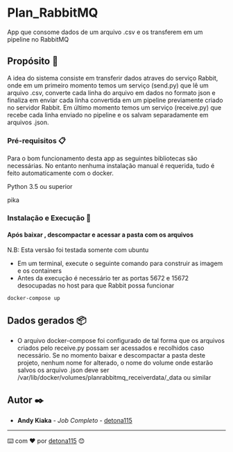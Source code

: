 # Plan_RabbitMQ

App que consome dados de um arquivo .csv e os transferem em um pipeline no RabbitMQ

## Propósito 🚀

A idea do sistema consiste em transferir dados atraves do serviço Rabbit, onde em um primeiro momento temos 
um serviço (send.py) que lê um arquivo .csv, converte cada linha do arquivo em dados no formato json e finaliza
em enviar cada linha convertida em um pipeline previamente criado no servidor Rabbit.
Em último momento temos um serviço (receive.py) que recebe cada linha enviado no pipeline e os salvam separadamente
em arquivos .json.

### Pré-requisitos 📋

Para o bom funcionamento desta app as seguintes bibliotecas são necessárias. 
No entanto nenhuma instalação manual é requerida, tudo é feito automaticamente com o docker.

Python 3.5 ou superior

pika

### Instalação e Execução 🔧

#### Após baixar , descompactar e acessar a pasta com os arquivos

N.B: Esta versão foi testada somente com ubuntu

- Em um terminal, execute o seguinte comando para construir as imagem e os containers   
- Antes da execução é necessário ter as portas 5672 e 15672 desocupadas no host para que Rabbit possa funcionar

```
docker-compose up
```         

## Dados gerados 📦

* O arquivo docker-compose foi configurado de tal forma que os arquivos criados pelo receive.py possam ser
acessados e recolhidos caso necessário. Se no momento baixar e descompactar a pasta deste projeto, nenhum nome
for alterado, o nome do volume onde estarão salvos os arquivo .json deve ser
/var/lib/docker/volumes/planrabbitmq_receiverdata/_data ou similar

## Autor ✒️

* **Andy Kiaka** - *Job Completo* - [detona115](https://github.com/detona115)

---
⌨️ com ❤️ por [detona115](https://github.com/detona115) 😊



